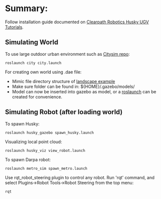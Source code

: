 # Summary:

Follow installation guide documented on [Clearpath Robotics Husky UGV Tutorials](http://www.clearpathrobotics.com/assets/guides/kinetic/husky/SimulatingHusky.html). 


## Simulating World
To use large outdoor urban environment such as [Citysim repo](https://github.com/osrf/citysim):
```
roslaunch city city.launch 
```
For creating own world using .dae file:
* Mimic file directory structure of [landscape example](https://github.com/nyangshawbin/gazebo_simulation/tree/master/metro_sim/worlds/landscape)
* Make sure folder can be found in: ${HOME}/.gazebo/models/
* Model can now be inserted into gazebo as model, or a [roslaunch](https://github.com/nyangshawbin/gazebo_simulation/blob/master/metro_sim/launch/landscape.launch) can be created for convenience. 


## Simulating Robot (after loading world)

To spawn Husky:
```
roslaunch husky_gazebo spawn_husky.launch
```
Visualizing local point cloud:
```
roslaunch husky_viz view_robot.launch
```

To spawn Darpa robot:
```
roslaunch metro_sim spawn_metro.launch
```

Use rqt_robot_steering plugin to control any robot. Run 'rqt' command, and select Plugins->Robot Tools->Robot Steering from the top menu:
```
rqt
```

